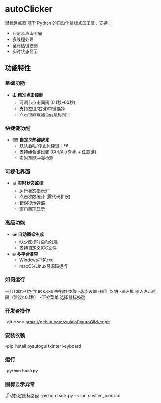 # autoClicker
鼠标连点器
基于 Python 的自动化鼠标点击工具，支持：
- 自定义点击间隔
- 多线程处理
- 全局热键控制
- 实时状态显示
## 功能特性

### 基础功能
- 🕹 **精准点击控制**
  - 可调节点击间隔 (0.1秒~60秒)
  - 支持左键/右键/中键选择
  - 点击位置跟随当前鼠标指针

### 快捷键功能
- ⌨ **自定义热键绑定**
  - 默认启动/停止快捷键：F6
  - 支持组合键设置 (Ctrl/Alt/Shift + 任意键)
  - 实时热键冲突检测

### 可视化界面
- 📊 **实时状态监控**
  - 运行状态指示灯
  - 点击次数统计 (需代码扩展)
  - 错误提示弹窗
  - 窗口置顶显示

### 高级功能
- 🖼 **自动图标生成**
  - 缺少图标时自动创建
  - 支持自定义ICO文件
- 🌐 **多平台兼容**
  - Windows打包exe
  - macOS/Linux可源码运行

### 如何运行
-打开dist->运行hack.exe
##操作步骤
    -基本设置
    -操作	说明
    -输入框	输入点击间隔（建议≥0.1秒）
    -下拉菜单	选择鼠标按键

### 开发者操作
-git clone https://github.com/wulalal1/autoClicker.git
### 安装依赖
-pip install pyautogui tkinter keyboard
### 运行
-python hack.py
### 图标显示异常
手动指定图标路径
-python hack.py --icon custom_icon.ico
